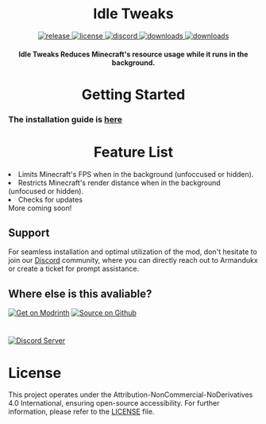 <h1 align="center">Idle Tweaks</h1>

<div align="center">
    <a href="https://github.com/Armandukx/IdleFPS/releases/latest" target="_blank">
        <img src="https://img.shields.io/github/v/release/Armandukx/IdleFPS?color=informational&include_prereleases&label=release&logo=github&logoColor=white" alt="release">
    </a>
    <a href="./LICENSE" target="_blank">
        <img src="https://img.shields.io/badge/license-CC_BY_NC_ND_4.0-blue" alt="license">
    </a>
    <a href="https://discord.gg/MGrNJqsqZt" target="_blank">
        <img src="https://img.shields.io/discord/1094419852040622150?label=discord&color=informational&logo=Discord&logoColor=FFFFFF" alt="discord">
    </a>
    <a href="https://github.com/Armandukx/IdleFPS/releases" target="_blank">
        <img src="https://img.shields.io/github/downloads/Armandukx/IdleFPS/total?label=downloads&color=informational&logo=GitHub" alt="downloads">
    </a>
   <a href="https://modrinth.com/mod/IdleTweaks/versions" target="_blank">
        <img src="https://img.shields.io/modrinth/dt/IdleTweaks?label=downloads&color=informational&logo=Modrinth" alt="downloads">
    </a>
</div>

<h4 align="center">Idle Tweaks Reduces Minecraft's resource usage while it runs in the background.</h4>

<h1 align="center">Getting Started</h1>

### The installation guide is [here](https://github.com/Armandukx/IdleFPS/wiki)
<h1 align="center">Feature List</h1>
<li>Limits Minecraft's FPS when in the background (unfoccused or hidden).</li>
<li>Restricts Minecraft's render distance when in the background (unfocused or hidden).</li>
<li>Checks for updates</li>
More coming soon!

## Support

For seamless installation and optimal utilization of the mod, don't hesitate to join our [Discord](https://discord.gg/MGrNJqsqZt) community, where you can directly reach out to Armandukx or create a ticket for prompt assistance.

## Where else is this avaliable?
[![Get on Modrinth](https://cdn.jsdelivr.net/npm/@intergrav/devins-badges@3/assets/cozy/available/modrinth_64h.png)](https://modrinth.com/mod/idletweaks) [![Source on Github](https://cdn.jsdelivr.net/npm/@intergrav/devins-badges@3/assets/cozy/available/github_64h.png)](https://github.com/Armandukx/IdleFPS)
#
[![Discord Server](https://cdn.jsdelivr.net/npm/@intergrav/devins-badges@3/assets/cozy/social/discord-plural_64h.png)](https://discord.gg/MGrNJqsqZt)

# License

This project operates under the Attribution-NonCommercial-NoDerivatives 4.0 International, ensuring open-source accessibility. For further information, please refer to the [LICENSE](COPYING) file.

